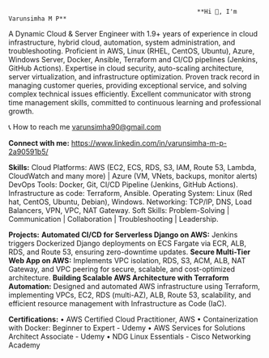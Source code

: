                                                         **Hi 👋, I'm Varunsimha M P**
                                                                       
A Dynamic Cloud & Server Engineer with 1.9+ years of experience in cloud infrastructure, hybrid cloud, automation, system administration, and troubleshooting. Proficient in AWS, Linux (RHEL, CentOS, Ubuntu), Azure, Windows Server, Docker, Ansible, Terraform and CI/CD pipelines (Jenkins, GitHub Actions). Expertise in cloud security, auto-scaling architecture, server virtualization, and infrastructure optimization. Proven track record in managing customer queries, providing exceptional service, and solving complex technical issues efficiently. Excellent communicator with strong time management skills, committed to continuous learning and professional growth. 

📞 How to reach me varunsimha90@gmail.com

**Connect with me:**
https://www.linkedin.com/in/varunsimha-m-p-2a90591b5/

**Skills:**
Cloud Platforms: AWS (EC2, ECS, RDS, S3, IAM, Route 53, Lambda, CloudWatch and many more) | Azure (VM, VNets, backups, monitor alerts) 
DevOps Tools: Docker, Git, CI/CD Pipeline (Jenkins, GitHub Actions). 
Infrastructure as code: Terraform, Ansible. 
Operating System: Linux (Red hat, CentOS, Ubuntu, Debian), Windows. 
Networking: TCP/IP, DNS, Load Balancers, VPN, VPC, NAT Gateway. 
Soft Skills: Problem-Solving | Communication | Collaboration | Troubleshooting | Leadership. 

**Projects:**
**Automated CI/CD for Serverless Django on AWS:** Jenkins triggers Dockerized Django deployments on ECS Fargate via ECR, ALB, RDS, and Route 53, ensuring zero-downtime updates.
**Secure Multi-Tier Web App on AWS:** Implements VPC isolation, RDS, S3, ACM, ALB, NAT Gateway, and VPC peering for secure, scalable, and cost-optimized architecture.
**Building Scalable AWS Architecture with Terraform Automation:** Designed and automated AWS infrastructure using Terraform, implementing VPCs, EC2, RDS (multi-AZ), ALB, Route 53, scalability, and efficient resource management with Infrastructure as Code (IaC).

**Certifications:**
• AWS Certified Cloud Practitioner, AWS 
• Containerization with Docker: Beginner to Expert - Udemy 
• AWS Services for Solutions Architect Associate - Udemy 
• NDG Linux Essentials - Cisco Networking Academy 
